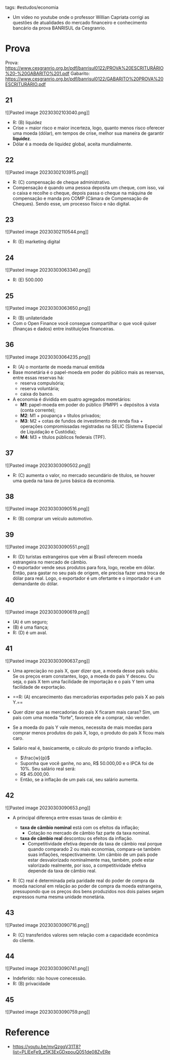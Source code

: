 tags: #estudos/economia 

- Um vídeo no youtube onde o professor Willian Capriata corrigi as questões de atualidades do mercado financeiro e conhecimento bancário da prova BANRISUL da Cesgranrio.

# Prova
Prova: https://www.cesgranrio.org.br/pdf/banrisul0122/PROVA%20ESCRITURÁRIO%20-%20GABARITO%201.pdf
Gabarito: https://www.cesgranrio.org.br/pdf/banrisul0122/GABARITO%20PROVA%20ESCRITURÁRIO.pdf

## 21
![[Pasted image 20230302103040.png]]
- R: (B) liquidez
- Crise = maior risco e maior incerteza, logo, quanto menos risco oferecer uma moeda (dólar), em tempos de crise, melhor sua maneira de garantir **liquidez**.
- Dólar é a moeda de liquidez global, aceita mundialmente.

## 22
![[Pasted image 20230302103915.png]]
- R: (C) compensação de cheque administrativo.
- Compensação é quando uma pessoa deposita um cheque, com isso, vai o caixa e recolhe o cheque, depois passa o cheque na máquina de compensação e manda pro COMP (Câmara de Compensação de Cheques). Sendo esse, um processo físico e não digital.

## 23
![[Pasted image 20230302110544.png]]
- R: (E) marketing digital

## 24
![[Pasted image 20230303063340.png]]
- R: (E) 500.000

## 25 
![[Pasted image 20230303063650.png]]
- R: (B) unilateridade
- Com o Open Finance você consegue compartilhar o que você quiser (finanças e dados) entre instituições financeiras.

## 36
![[Pasted image 20230303064235.png]]
- R: (A) o montante de moeda manual emitida
- Base monetária é o papel-moeda em poder do público mais as reservas, entre essas reservas há:
	- reserva compulsória;
	- reserva voluntária;
	- caixa do banco.
- A economia é dividida em quatro agregados monetários:
	- **M1**: papel-moeda em poder do público (PMPP) + depósitos à vista (conta corrente);
	- **M2**: M1 + poupança + títulos privados;
	- **M3**: M2 + cotas de fundos de investimento de renda fixa + operações compromissadas registradas na SELIC (Sistema Especial de Liquidação e Custódia);
	- **M4**: M3 + títulos públicos federais (TPF).

## 37
![[Pasted image 20230303090502.png]]
- R: (C) aumenta o valor, no mercado secundário de títulos, se houver uma queda na taxa de juros básica da economia.
## 38
![[Pasted image 20230303090516.png]]
- R: (B) comprar um veículo automotivo.

## 39
![[Pasted image 20230303090551.png]]
- R: (D) turistas estrangeiros que vêm ai Brasil oferecem moeda estrangeira no mercado de câmbio.
- O exportador vende seus produtos para fora, logo, recebe em dólar. Então, para gastar no seu país de origem, ele precisa fazer uma troca de dólar para real. Logo, o exportador é um ofertante e o importador é um demandante do dólar. 

## 40
![[Pasted image 20230303090619.png]]
- (A) é um seguro;
- (B) é uma fiança;
- R: (D) é um aval.

## 41
![[Pasted image 20230303090637.png]]
- Uma apreciação no país X, quer dizer que, a moeda desse país subiu. Se os preços eram constantes, logo, a moeda do país Y desceu. Ou seja, o país X tem uma facilidade de importação e o país Y tem uma facilidade de exportação.
- ==R: (A) encarecimento das mercadorias exportadas pelo país X ao país Y.==
- Quer dizer que as mercadorias do país X ficaram mais caras? Sim, um país com uma moeda "forte", favorece ele a comprar, não vender.
- Se a moeda do país Y vale menos, necessita de mais moedas para comprar menos produtos do país X, logo, o produto do país X ficou mais caro.

- Salário real é, basicamente, o cálculo do próprio tirando a inflação.
	- $\frac{w}{p}$
	- Suponha que você ganhe, no ano, R$ 50.000,00 e o IPCA foi de 10%. Seu salário real será:
	- R$ 45.000,00.
	- Então, se a inflação de um país cai, seu salário aumenta.

## 42
![[Pasted image 20230303090653.png]]
- A principal diferença entre essas taxas de câmbio é:
	- **taxa de câmbio nominal** está com os efeitos da inflação;
		- Cotação no mercado de câmbio faz parte da taxa nominal. 
	- **taxa de câmbio real** descontou os efeitos da inflação.
		- Competitividade efetiva depende da taxa de câmbio real porque quando comparado 2 ou mais economias, compara-se também suas inflações, respectivamente. Um câmbio de um país pode estar desvalorizado nominalmente mas, também, pode estar valorizado realmente, por isso, a competitividade efetiva depende da taxa de câmbio real.  

- R: (C) real é determinada pela paridade real do poder de compra da moeda nacional em relação ao poder de compra da moeda estrangeira, pressupondo que os preços dos bens produzidos nos dois países sejam expressos numa mesma unidade monetária.

## 43
![[Pasted image 20230303090716.png]]
- R: (C) transferidos valores sem relação com a capacidade econômica do cliente.

## 44
![[Pasted image 20230303090741.png]]
- Indeferido: não houve conecessão.
- R: (B) privacidade

## 45
![[Pasted image 20230303090759.png]]

# Reference
- https://youtu.be/mvQzgqV31T8?list=PLlEeFe9_z5K3ExGDxpouQ051de08ZvERe